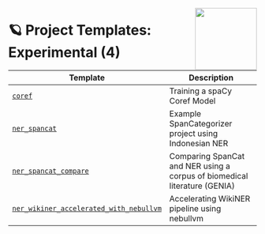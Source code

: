 <a href="https://explosion.ai"><img src="https://explosion.ai/assets/img/logo.svg" width="125" height="125" align="right" /></a>

# 🪐 Project Templates: Experimental (4)

| Template | Description |
| --- | --- |
| [`coref`](coref) | Training a spaCy Coref Model |
| [`ner_spancat`](ner_spancat) | Example SpanCategorizer project using Indonesian NER |
| [`ner_spancat_compare`](ner_spancat_compare) | Comparing SpanCat and NER using a corpus of biomedical literature (GENIA) |
| [`ner_wikiner_accelerated_with_nebullvm`](ner_wikiner_accelerated_with_nebullvm) | Accelerating WikiNER pipeline using nebullvm |